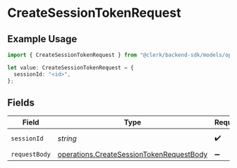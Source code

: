 # CreateSessionTokenRequest

## Example Usage

```typescript
import { CreateSessionTokenRequest } from "@clerk/backend-sdk/models/operations";

let value: CreateSessionTokenRequest = {
  sessionId: "<id>",
};
```

## Fields

| Field                                                                                                | Type                                                                                                 | Required                                                                                             | Description                                                                                          |
| ---------------------------------------------------------------------------------------------------- | ---------------------------------------------------------------------------------------------------- | ---------------------------------------------------------------------------------------------------- | ---------------------------------------------------------------------------------------------------- |
| `sessionId`                                                                                          | *string*                                                                                             | :heavy_check_mark:                                                                                   | The ID of the session                                                                                |
| `requestBody`                                                                                        | [operations.CreateSessionTokenRequestBody](../../models/operations/createsessiontokenrequestbody.md) | :heavy_minus_sign:                                                                                   | N/A                                                                                                  |